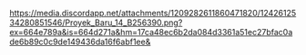 https://media.discordapp.net/attachments/1209282611860471820/1242612534280851546/Proyek_Baru_14_B256390.png?ex=664e789a&is=664d271a&hm=17ca48ec6b2da084d3361a51ec27bfac0ade6b89c0c9de149436da16f6abf1ee&
